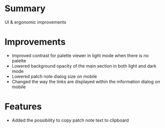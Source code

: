 # Summary

UI & ergonomic improvements

# Improvements

- Improved contrast for palette viewer in light mode when there is no palette
- Lowered background opacity of the main section in both light and dark mode
- Lowered patch note dialog size on mobile
- Changed the way the links are displayed within the information dialog on mobile

# Features

- Added the possibility to copy patch note text to clipboard
